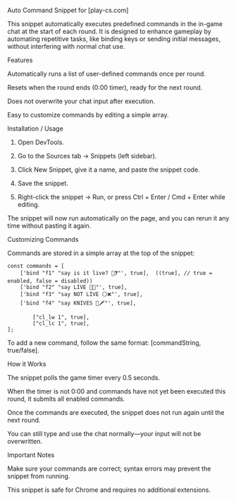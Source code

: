 Auto Command Snippet for [play-cs.com]

This snippet automatically executes predefined commands in the in-game chat at the start of each round. It is designed to enhance gameplay by automating repetitive tasks, like binding keys or sending initial messages, without interfering with normal chat use.

Features

Automatically runs a list of user-defined commands once per round.

Resets when the round ends (0:00 timer), ready for the next round.

Does not overwrite your chat input after execution.

Easy to customize commands by editing a simple array.

Installation / Usage

1. Open DevTools.

2. Go to the Sources tab → Snippets (left sidebar).

3. Click New Snippet, give it a name, and paste the snippet code.

4. Save the snippet.

5. Right-click the snippet → Run, or press Ctrl + Enter / Cmd + Enter while editing.

The snippet will now run automatically on the page, and you can rerun it any time without pasting it again.

Customizing Commands

Commands are stored in a simple array at the top of the snippet:


    const commands = [
        ['bind "f1" "say is it live? 🎥❓"', true],  ((true], // true = enabled, false = disabled))
        ['bind "f2" "say LIVE 🔴✨"', true],
        ['bind "f3" "say NOT LIVE ⚪❌"', true],
        ['bind "f4" "say KNIVES 🔪🗡️"', true],

            ["cl_lw 1", true],
            ["cl_lc 1", true],
    ];

To add a new command, follow the same format: [commandString, true/false].

How it Works

The snippet polls the game timer every 0.5 seconds.

When the timer is not 0:00 and commands have not yet been executed this round, it submits all enabled commands.

Once the commands are executed, the snippet does not run again until the next round.

You can still type and use the chat normally—your input will not be overwritten.

Important Notes

Make sure your commands are correct; syntax errors may prevent the snippet from running.

This snippet is safe for Chrome and requires no additional extensions.
